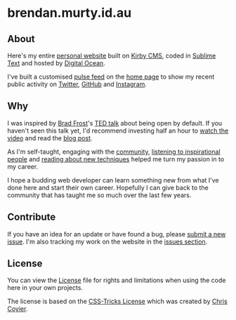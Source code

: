 brendan.murty.id.au
=======

## About

Here's my entire [personal website](http://brendan.murty.id.au) built on [Kirby CMS](http://getkirby.com/), coded in [Sublime Text](http://www.sublimetext.com/) and hosted by [Digital Ocean](http://digitalocean.com).

I've built a customised [pulse feed](http://git.murty.id.au/brendan/brendan.murty.id.au/blob/master/site/snippets/libs_list.php#L3) on the [home page](http://git.murty.id.au/brendan/brendan.murty.id.au/blob/master/site/templates/home.php) to show my recent public activity on [Twitter](https://twitter.com/brendanmurty), [GitHub](https://github.com/brendanmurty) and [Instagram](https://instagram.com/brendan.murty).

## Why

I was inspired by [Brad Frost](https://github.com/bradfrost)'s [TED talk](https://twitter.com/brad_frost/status/476515058738925568) about being open by default. If you haven't seen this talk yet, I'd recommend investing half an hour to [watch the video](https://www.youtube.com/watch?v=7rW9vTrN6OU) and read the [blog post](http://bradfrostweb.com/blog/post/creative-exhaust/).

As I'm self-taught, engaging with the [community](https://twitter.com/brendanmurty/lists/web-design/members), [listening to inspirational people](http://boagworld.com/show) and [reading about new techniques](https://signalvnoise.com/programming) helped me turn my passion in to my career.

I hope a budding web developer can learn something new from what I've done here and start their own career. Hopefully I can give back to the community that has taught me so much over the last few years.

## Contribute

If you have an idea for an update or have found a bug, please [submit a new issue](http://git.murty.id.au/brendan/brendan.murty.id.au/issues). I'm also tracking my work on the website in the [issues section](http://git.murty.id.au/brendan/brendan.murty.id.au/issues).

## License

You can view the [License](http://git.murty.id.au/brendan/brendan.murty.id.au/blob/master/license.md) file for rights and limitations when using the code here in your own projects.

The license is based on the [CSS-Tricks License](https://css-tricks.com/license/) which was created by [Chris Coyier](https://github.com/chriscoyier/).